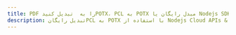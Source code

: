 ---title: PDF را به  تبدیل کنیدPOTX، PCL به POTX مبدل رایگان یا Nodejs SDKdescription: تبدیل رایگانPCL به POTX با استفاده از Nodejs Cloud APIs & SDK همچنین اسناد PDF را در Cloud ایجاد، ویرایش و رندر کنید.---